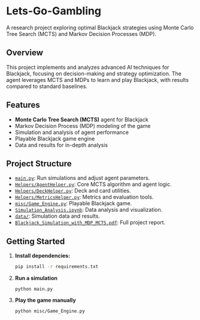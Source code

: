 # Lets-Go-Gambling

A research project exploring optimal Blackjack strategies using Monte Carlo Tree Search (MCTS) and Markov Decision Processes (MDP).

## Overview

This project implements and analyzes advanced AI techniques for Blackjack, focusing on decision-making and strategy optimization. The agent leverages MCTS and MDPs to learn and play Blackjack, with results compared to standard baselines.

## Features

- **Monte Carlo Tree Search (MCTS)** agent for Blackjack
- Markov Decision Process (MDP) modeling of the game
- Simulation and analysis of agent performance
- Playable Blackjack game engine
- Data and results for in-depth analysis

## Project Structure

- [`main.py`](main.py): Run simulations and adjust agent parameters.
- [`Helpers/AgentHelper.py`](Helpers/AgentHelper.py): Core MCTS algorithm and agent logic.
- [`Helpers/DeckHelper.py`](Helpers/DeckHelper.py): Deck and card utilities.
- [`Helpers/MetricsHelper.py`](Helpers/MetricsHelper.py): Metrics and evaluation tools.
- [`misc/Game_Engine.py`](misc/Game_Engine.py): Playable Blackjack game.
- [`Simulation_Analysis.ipynb`](Simulation_Analysis.ipynb): Data analysis and visualization.
- [`data/`](data/): Simulation data and results.
- [`Blackjack_Simulation_with_MDP_MCTS.pdf`](Blackjack_Simulation_with_MDP_MCTS.pdf): Full project report.

## Getting Started

1. **Install dependencies:**
   ```sh
   pip install -r requirements.txt
   ```
2. **Run a simulation**
    ```
    python main.py
    ```
3. **Play the game manually**
    ``` 
    python misc/Game_Engine.py
    ```